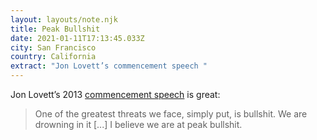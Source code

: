 ```yaml
---
layout: layouts/note.njk
title: Peak Bullshit
date: 2021-01-11T17:13:45.033Z
city: San Francisco
country: California
extract: "Jon Lovett’s commencement speech "
---
```


Jon Lovett’s 2013 [commencement speech](https://youtu.be/JHl80Wmpj40) is great:

> One of the greatest threats we face, simply put, is bullshit. We are drowning in it [...] I believe we are at peak bullshit.
